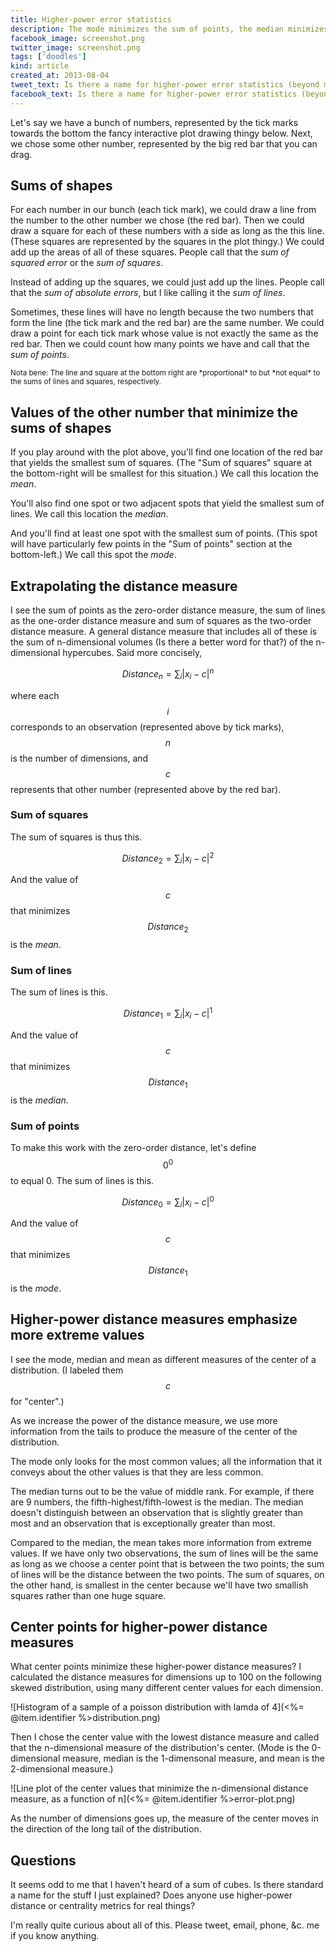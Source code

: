 ```yaml
---
title: Higher-power error statistics
description: The mode minimizes the sum of points, the median minimizes the sum of lines, and the mean minimizes the sum of squares. What about the sum of cubes, and so on?
facebook_image: screenshot.png
twitter_image: screenshot.png
tags: ['doodles']
kind: article
created_at: 2013-08-04
tweet_text: Is there a name for higher-power error statistics (beyond mode, median and mean)?
facebook_text: Is there a name for higher-power error statistics (beyond mode, median and mean)?
---
```

Let's say we have a bunch of numbers, represented by the tick marks towards
the bottom the fancy interactive plot drawing thingy below. Next, we chose
some other number, represented by the big red bar that you can drag.

## Sums of shapes
For each number in our bunch (each tick mark), we could draw a line from the
number to the other number we chose (the red bar). Then we could draw a square
for each of these numbers with a side as long as the this line. (These squares
are represented by the squares in the plot thingy.) We could add up the areas
of all of these squares. People call that the *sum of squared error* or the
*sum of squares*.

Instead of adding up the squares, we could just add up the lines. People call
that the *sum of absolute errors*, but I like calling it the *sum of lines*.

Sometimes, these lines will have no length because the two numbers that form
the line (the tick mark and the red bar) are the same number. We could draw
a point for each tick mark whose value is not exactly the same as the red bar.
Then we could count how many points we have and call that the *sum of points*.

<div id="viz" style='width: 640px; margin-left: auto; margin-right: auto;'></div>
<small>
  Nota bene: The line and square at the bottom right are *proportional* to but
  *not equal* to the sums of lines and squares, respectively.
</small>
<script src="d3.v3.min.js" charset="utf-8"></script>
<script src="script.js"></script>

## Values of the other number that minimize the sums of shapes
If you play around with the plot above, you'll find one location of the red bar
that yields the smallest sum of squares. (The "Sum of squares" square at the
bottom-right will be smallest for this situation.) We call this location the *mean*.

You'll also find one spot or two adjacent spots that yield the smallest sum of
lines. We call this location the *median*.

And you'll find at least one spot with the smallest sum of points. (This spot
will have particularly few points in the "Sum of points" section at the
bottom-left.) We call this spot the *mode*.

## Extrapolating the distance measure
I see the sum of points as the zero-order distance measure, the sum of lines
as the one-order distance measure and sum of squares as the two-order distance
measure. A general distance measure that includes all of these is the
sum of n-dimensional volumes (Is there a better word for that?) of the
n-dimensional hypercubes. Said more concisely,

$$Distance_n=\sum_i |x_i - c|^n$$

where each $$i$$ corresponds to an observation (represented above by tick marks),
$$n$$ is the number of dimensions, and $$c$$ represents that other number
(represented above by the red bar).

### Sum of squares
The sum of squares is thus this.

$$Distance_2=\sum_i |x_i - c|^2$$

And the value of $$c$$ that minimizes $$Distance_2$$ is the *mean*.

### Sum of lines
The sum of lines is this.

$$Distance_1=\sum_i |x_i - c|^1$$

And the value of $$c$$ that minimizes $$Distance_1$$ is the *median*.

### Sum of points
To make this work with the zero-order distance, let's define $$0^0$$ to equal 0.
The sum of lines is this.

$$Distance_0=\sum_i |x_i - c|^0$$

And the value of $$c$$ that minimizes $$Distance_1$$ is the *mode*.

## Higher-power distance measures emphasize more extreme values
I see the mode, median and mean as different measures of the center of a
distribution. (I labeled them $$c$$ for "center".)

As we increase the power of the distance measure, we use more information from
the tails to produce the measure of the center of the distribution.

The mode only looks for the most common values; all the information that it conveys
about the other values is that they are less common.

The median turns out to be the value of middle rank. For example, if there are
9 numbers, the fifth-highest/fifth-lowest is the median. The median doesn't
distinguish between an observation that is slightly greater than most and an
observation that is exceptionally greater than most.

Compared to the median, the mean takes more information from extreme values.
If we have only two observations, the sum of lines will be the same as long
as we choose a center point that is between the two points; the sum of lines
will be the distance between the two points. The sum of squares, on the other
hand, is smallest in the center because we'll have two smallish squares rather
than one huge square.

<!-- drawing -->

## Center points for higher-power distance measures
What center points minimize these higher-power distance measures? I calculated
the distance measures for dimensions up to 100 on the following skewed
distribution, using many different center values for each dimension.

![Histogram of a sample of a poisson distribution with lamda of 4](<%= @item.identifier %>distribution.png)

Then I chose the center value with the lowest distance measure and
called that the n-dimensional measure of the distribution's center.
(Mode is the 0-dimensional measure, median is the
1-dimensonal measure, and mean is the 2-dimensional measure.)

![Line plot of the center values that minimize the n-dimensional distance measure, as a function of n](<%= @item.identifier %>error-plot.png)

As the number of dimensions goes up, the measure of the center moves in the
direction of the long tail of the distribution.

## Questions
It seems odd to me that I haven't heard of a sum of cubes.
Is there standard a name for the stuff I just explained?
Does anyone use higher-power distance or centrality metrics for real things?

I'm really quite curious about all of this.
Please tweet, email, phone, &c. me if you know anything.
